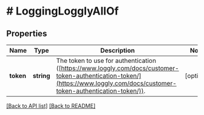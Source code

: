# # LoggingLogglyAllOf

## Properties

Name | Type | Description | Notes
------------ | ------------- | ------------- | -------------
**token** | **string** | The token to use for authentication ([https://www.loggly.com/docs/customer-token-authentication-token/](https://www.loggly.com/docs/customer-token-authentication-token/)). | [optional] 


[[Back to API list]](../../README.md#endpoints) [[Back to README]](../../README.md)
